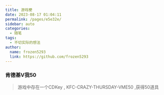 ```yaml
---
title: 游戏梗
date: 2023-08-17 01:04:11
permalink: /pages/e5e32e/
sidebar: auto
categories:
  - 随笔
tags:
  - 不切实际的想法
author: 
  name: frozen5293
  link: https://github.com/frozen5293
---
```



### 肯德基V我50
> 游戏中存在一个CDKey , KFC-CRAZY-THURSDAY-VME50 ,获得50道具